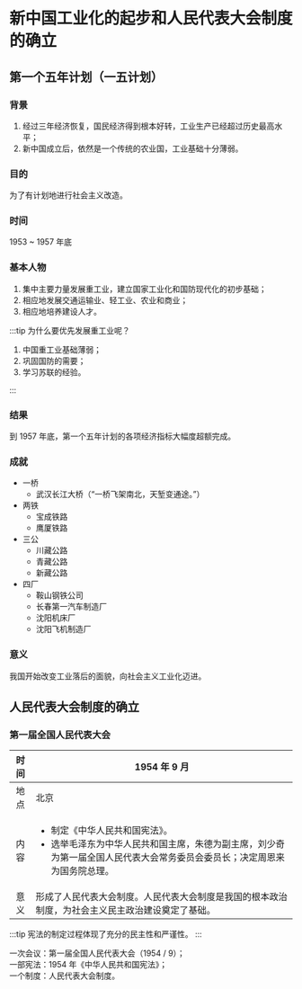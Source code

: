 # 新中国工业化的起步和人民代表大会制度的确立

## 第一个五年计划（一五计划）

### 背景

1. 经过三年经济恢复，国民经济得到根本好转，工业生产已经超过历史最高水平；
2. 新中国成立后，依然是一个传统的农业国，工业基础十分薄弱。

### 目的

为了有计划地进行社会主义改造。

### 时间

1953 ~ 1957 年底

### 基本人物

1. 集中主要力量发展重工业，建立国家工业化和国防现代化的初步基础；
2. 相应地发展交通运输业、轻工业、农业和商业；
3. 相应地培养建设人才。

:::tip 为什么要优先发展重工业呢？

1. 中国重工业基础薄弱；
2. 巩固国防的需要；
3. 学习苏联的经验。

:::

### 结果

到 1957 年底，第一个五年计划的各项经济指标大幅度超额完成。

### 成就

- 一桥
  - 武汉长江大桥（“一桥飞架南北，天堑变通途。”）
- 两铁
  - 宝成铁路
  - 鹰厦铁路
- 三公
  - 川藏公路
  - 青藏公路
  - 新藏公路
- 四厂
  - 鞍山钢铁公司
  - 长春第一汽车制造厂
  - 沈阳机床厂
  - 沈阳飞机制造厂

### 意义

我国开始改变工业落后的面貌，向社会主义工业化迈进。

## 人民代表大会制度的确立

### 第一届全国人民代表大会

| 时间 | 1954 年 9 月                                                                                                                                                                  |
| :--: | ----------------------------------------------------------------------------------------------------------------------------------------------------------------------------- |
| 地点 | 北京                                                                                                                                                                          |
| 内容 | <ul><li>制定《中华人民共和国宪法》。</li><li>选举毛泽东为中华人民共和国主席，朱德为副主席，刘少奇为第一届全国人民代表大会常务委员会委员长；决定周恩来为国务院总理。</li></ul> |
| 意义 | 形成了人民代表大会制度。人民代表大会制度是我国的根本政治制度，为社会主义民主政治建设奠定了基础。                                                                              |

:::tip
宪法的制定过程体现了充分的民主性和严谨性。
:::

一次会议：第一届全国人民代表大会（1954 / 9）；  
一部宪法：1954 年《中华人民共和国宪法》；  
一个制度：人民代表大会制度。
